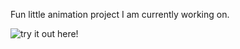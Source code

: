 Fun little animation project I am currently working on.

![try it out here!](https://paulcostanza.github.io/space-dots/)